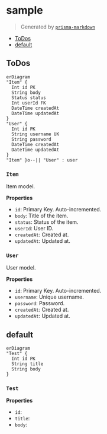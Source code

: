 # sample
> Generated by [`prisma-markdown`](https://github.com/samchon/prisma-markdown)

- [ToDos](#todos)
- [default](#default)

## ToDos
```mermaid
erDiagram
"Item" {
  Int id PK
  String body
  Status status
  Int userId FK
  DateTime createdAt
  DateTime updatedAt
}
"User" {
  Int id PK
  String username UK
  String password
  DateTime createdAt
  DateTime updatedAt
}
"Item" }o--|| "User" : user
```

### `Item`
Item model.

**Properties**
  - `id`: Primary Key. Auto-incremented.
  - `body`: Title of the item.
  - `status`: Status of the item.
  - `userId`: User ID.
  - `createdAt`: Created at.
  - `updatedAt`: Updated at.

### `User`
User model.

**Properties**
  - `id`: Primary Key. Auto-incremented.
  - `username`: Unique username.
  - `password`: Password.
  - `createdAt`: Created at.
  - `updatedAt`: Updated at.


## default
```mermaid
erDiagram
"Test" {
  Int id PK
  String title
  String body
}
```

### `Test`

**Properties**
  - `id`: 
  - `title`: 
  - `body`: 